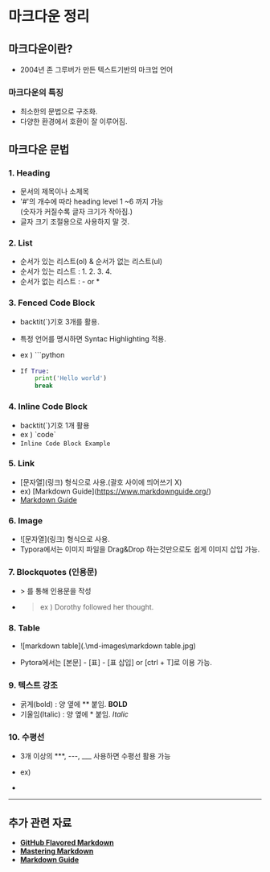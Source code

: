 # 마크다운 정리

## 마크다운이란?

- 2004년 존 그루버가 만든 텍스트기반의 마크업 언어

### 마크다운의 특징

- 최소한의 문법으로 구조화.
- 다양한 환경에서 호환이 잘 이루어짐.

## 마크다운 문법

### 1. Heading

- 문서의 제목이나 소제목
- '#'의 개수에 따라 heading level 1 ~6 까지 가능 <br>(숫자가 커질수록 글자 크기가 작아짐.)
- 글자 크기 조절용으로 사용하지 말 것.

### 2. List

- 순서가 있는 리스트(ol) & 순서가 없는 리스트(ul)
- 순서가 있는 리스트 : 1.  2.  3.  4.  
- 순서가 없는 리스트 :  -  or  *

### 3. Fenced Code Block

- backtit(`)기호 3개를 활용.

- 특정 언어를 명시하면 Syntac Highlighting 적용.

- ex ) ```python

- ```python
  If True:
      print('Hello world')
      break
  ```

### 4. Inline Code Block

- backtit(`)기호 1개 활용
- ex ) \`code`
-  `Inline Code Block Example`

### 5. Link

- \[문자열](링크) 형식으로 사용.(괄호 사이에 띄어쓰기 X)
- ex) \[Markdown Guide](https://www.markdownguide.org/)
- [Markdown Guide](https://www.markdownguide.org/)

### 6. Image

- \!\[문자열](링크) 형식으로 사용.
- Typora에서는 이미지 파일을 Drag&Drop 하는것만으로도 쉽게 이미지 삽입 가능.

### 7. Blockquotes (인용문)

- \> 를 통해 인용문을 작성

- > ex ) Dorothy followed her thought.

### 8. Table

- ![markdown table](.\md-images\markdown table.jpg)

- Pytora에서는 [본문] - [표] - [표 삽입] or [ctrl + T]로 이용 가능.

### 9. 텍스트 강조

- 굵게(bold) : 양 옆에  \** 붙임. **BOLD**
- 기울임(Italic) : 양 옆에 \* 붙임. *Italic*

### 10. 수평선

- 3개 이상의 \***, \---, \___ 사용하면 수평선 활용 가능

- ex)

- 

  ***

## 추가 관련 자료

- [**GitHub Flavored Markdown**](https://github.github.com/gfm/)
- [**Mastering Markdown**](https://guides.github.com/features/mastering-markdown/)
- [**Markdown Guide**](https://www.markdownguide.org/ )

